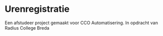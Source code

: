# Urenregistratie

Een afstudeer project gemaakt voor CCO Automatisering. In opdracht van Radius College Breda
